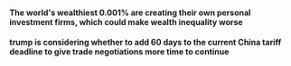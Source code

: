 #### The world's wealthiest 0.001% are creating their own personal investment firms, which could make wealth inequality worse
#### trump is considering whether to add 60 days to the current China tariff deadline to give trade negotiations more time to continue
